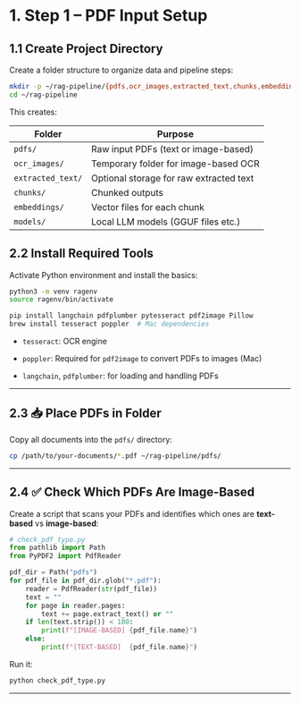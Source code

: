 # 1. Step 1 – PDF Input Setup


## 1.1 Create Project Directory

Create a folder structure to organize data and pipeline steps:

```bash
mkdir -p ~/rag-pipeline/{pdfs,ocr_images,extracted_text,chunks,embeddings,models}
cd ~/rag-pipeline
```

This creates:

| Folder            | Purpose                                 |
| ----------------- | --------------------------------------- |
| `pdfs/`           | Raw input PDFs (text or image-based)    |
| `ocr_images/`     | Temporary folder for image-based OCR    |
| `extracted_text/` | Optional storage for raw extracted text |
| `chunks/`         | Chunked outputs                         |
| `embeddings/`     | Vector files for each chunk             |
| `models/`         | Local LLM models (GGUF files etc.)      |

 
 
## 2.2  Install Required Tools

Activate Python environment and install the basics:

```bash
python3 -m venv ragenv
source ragenv/bin/activate

pip install langchain pdfplumber pytesseract pdf2image Pillow
brew install tesseract poppler  # Mac dependencies
```

- `tesseract`: OCR engine
    
- `poppler`: Required for `pdf2image` to convert PDFs to images (Mac)
    
- `langchain`, `pdfplumber`: for loading and handling PDFs
    

---


## 2.3 📥 Place PDFs in Folder

Copy all documents into the `pdfs/` directory:

```bash
cp /path/to/your-documents/*.pdf ~/rag-pipeline/pdfs/
```

---
## 2.4 ✅ Check Which PDFs Are Image-Based

Create a script that scans your PDFs and identifies which ones are **text-based** vs **image-based**:

```python
# check_pdf_type.py
from pathlib import Path
from PyPDF2 import PdfReader

pdf_dir = Path("pdfs")
for pdf_file in pdf_dir.glob("*.pdf"):
    reader = PdfReader(str(pdf_file))
    text = ""
    for page in reader.pages:
        text += page.extract_text() or ""
    if len(text.strip()) < 100:
        print(f"[IMAGE-BASED] {pdf_file.name}")
    else:
        print(f"[TEXT-BASED]  {pdf_file.name}")
```

Run it:

```bash
python check_pdf_type.py
```

---



